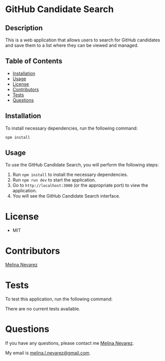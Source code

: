 # GitHub Candidate Search


## Description

This is a web application that allows users to search for GitHub candidates and save them to a list where they can be viewed and managed.

## Table of Contents

- [Installation](#installation)
- [Usage](#usage)
- [License](#license)
- [Contributors](#contributors)
- [Tests](#tests)
- [Questions](#questions)


## Installation

To install necessary dependencies, run the following command:

```npm install```


## Usage

To use the GitHub Candidate Search, you will perform the following steps:

1. Run ```npm install``` to install the necessary dependencies.
2. Run ```npm run dev``` to start the application.
3. Go to ```http://localhost:3000``` (or the appropriate port) to view the application.
4. You will see the GitHub Candidate Search interface.

# License

- MIT

# Contributors

[Melina Nevarez](https://github.com/melinanev) 

# Tests

To test this application, run the following command:

There are no current tests available.

# Questions

If you have any questions, please contact me [Melina Nevarez](https://github.com/melinanev).

My email is melina.l.nevarez@gmail.com.

